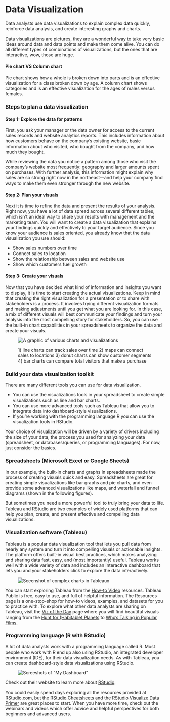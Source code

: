 # Data Visualization

Data analysts use data visualizations to explain complex data quickly, reinforce data analysis, and create interesting graphs and charts.

Data visualizations are pictures, they are a wonderful way to take very basic ideas around data and data points and make them come alive. You can do all different types of combinations of visualizations, but the ones that are interactive, wow, those are huge.

#### Pie chart VS Column chart

Pie chart shows how a whole is broken down into parts and is an effective visualization for a class broken down by age. A column chart shows categories and is an effective visualization for the ages of males versus females.

### Steps to plan a data visualization

#### Step 1: Explore the data for patterns

First, you ask your manager or the data owner for access to the current sales records and website analytics reports. This includes information about how customers behave on the company’s existing website, basic information about who visited, who bought from the company, and how much they bought.

While reviewing the data you notice a pattern among those who visit the company’s website most frequently: geography and larger amounts spent on purchases. With further analysis, this information might explain why sales are so strong right now in the northeast—and help your company find ways to make them even stronger through the new website.&#x20;

#### Step 2: Plan your visuals

Next it is time to refine the data and present the results of your analysis. Right now, you have a lot of data spread across several different tables, which isn’t an ideal way to share your results with management and the marketing team. You will want to create a data visualization that explains your findings quickly and effectively to your target audience. Since you know your audience is sales oriented, you already know that the data visualization you use should:

* Show sales numbers over time
* Connect sales to location
* Show the relationship between sales and website use
* Show which customers fuel growth

#### Step 3: Create your visuals

Now that you have decided what kind of information and insights you want to display, it is time to start creating the actual visualizations. Keep in mind that creating the right visualization for a presentation or to share with stakeholders is a process. It involves trying different visualization formats and making adjustments until you get what you are looking for. In this case, a mix of different visuals will best communicate your findings and turn your analysis into the most compelling story for stakeholders. So, you can use the built-in chart capabilities in your spreadsheets to organize the data and create your visuals.

<figure><img src="https://d3c33hcgiwev3.cloudfront.net/imageAssetProxy.v1/dStLohUTSdmrS6IVEwnZOQ_73392ddf18f949afbb3cefee223b8c4b_Screen-Shot-2020-11-11-at-4.52.03-PM.png?expiry=1678752000000&#x26;hmac=Q02RRlZ2mttqvC0dc2ZUH0WyOK_e5XnlkxehgiIsd98" alt="A graphic of various charts and visualizations"><figcaption><p>1) line charts can track sales over time 2) maps can connect sales to locations 3) donut charts can show customer segments 4) bar charts can compare total visitors that make a purchase</p></figcaption></figure>

### Build your data visualization toolkit

There are many different tools you can use for data visualization.&#x20;

* You can use the visualizations tools in your spreadsheet to create simple visualizations such as line and bar charts.
* You can use more advanced tools such as Tableau that allow you to integrate data into dashboard-style visualizations.&#x20;
* If you’re working with the programming language R you can use the visualization tools in RStudio.

Your choice of visualization will be driven by a variety of drivers including the size of your data, the process you used for analyzing your data (spreadsheet, or databases/queries, or programming languages). For now, just consider the basics.&#x20;

### Spreadsheets (Microsoft Excel or Google Sheets)

In our example, the built-in charts and graphs in spreadsheets made the process of creating visuals quick and easy. Spreadsheets are great for creating simple visualizations like bar graphs and pie charts, and even provide some advanced visualizations like maps, and waterfall and funnel diagrams (shown in the following figures).

But sometimes you need a more powerful tool to truly bring your data to life. Tableau and RStudio are two examples of widely used platforms that can help you plan, create, and present effective and compelling data visualizations.

### Visualization software (Tableau)

Tableau is a popular data visualization tool that lets you pull data from nearly any system and turn it into compelling visuals or actionable insights. The platform offers built-in visual best practices, which makes analyzing and sharing data fast, easy, and (most importantly) useful. Tableau works well with a wide variety of data and includes an interactive dashboard that lets you and your stakeholders click to explore the data interactively.&#x20;

<figure><img src="https://d3c33hcgiwev3.cloudfront.net/imageAssetProxy.v1/xVWehGRpQ8-VnoRkaePPoQ_16dcf0b083a04134a42687b415081424_hero_img.png?expiry=1678752000000&#x26;hmac=NPd29ZNGPaTJyB5rBSLAUemlJPlxe6f6K2HcnM2DdvY" alt="Sceenshot of complex charts in Tableaux"><figcaption></figcaption></figure>

You can start exploring Tableau from the [How-to Video](https://public.tableau.com/en-us/s/resources) resources. Tableau Public is free, easy to use, and full of helpful information. The Resources page is a one-stop-shop for how-to videos, examples, and datasets for you to practice with. To explore what other data analysts are sharing on Tableau, visit the [Viz of the Day](https://public.tableau.com/en-us/gallery/?tab=viz-of-the-day\&type=viz-of-the-day) page where you will find beautiful visuals ranging from the [Hunt for (Habitable) Planets](https://public.tableau.com/en-us/gallery/hunt-habitable-planets?tab=viz-of-the-day\&type=viz-of-the-day) to [Who’s Talking in Popular Films](https://public.tableau.com/en-us/gallery/whos-talking-popular-films?tab=viz-of-the-day\&type=viz-of-the-day).

### Programming language (R with RStudio)&#x20;

A lot of data analysts work with a programming language called R. Most people who work with R end up also using RStudio, an integrated developer environment (IDE), for their data visualization needs. As with Tableau, you can create dashboard-style data visualizations using RStudio.

<figure><img src="https://d3c33hcgiwev3.cloudfront.net/imageAssetProxy.v1/C4Y16zE4RtWGNesxOGbVnA_a3302d2726514d0ea9cb65de2e5a6a90_dashboard.png?expiry=1678752000000&#x26;hmac=if5qdrsBrXILRWWuKT3Ncfv6EXX7vTvBlh7dGNgycNA" alt="Screeshots of &#x22;My Dashboard&#x22;"><figcaption></figcaption></figure>

Check out their website to learn more about [RStudio](https://rstudio.com/).

You could easily spend days exploring all the resources provided at RStudio.com, but the [RStudio Cheatsheets](https://rstudio.com/resources/cheatsheets/) and the [RStudio Visualize Data Primer](https://rstudio.cloud/learn/primers/3) are great places to start. When you have more time, check out the webinars and videos which offer advice and helpful perspectives for both beginners and advanced users.
